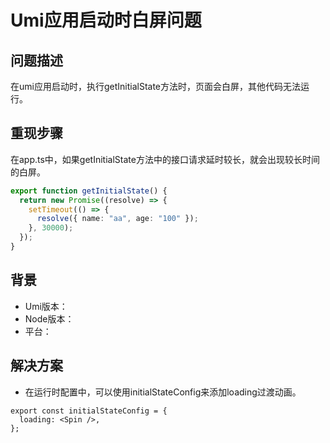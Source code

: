 # Umi应用启动时白屏问题

## 问题描述

在umi应用启动时，执行getInitialState方法时，页面会白屏，其他代码无法运行。

## 重现步骤

在app.ts中，如果getInitialState方法中的接口请求延时较长，就会出现较长时间的白屏。

```typescript
export function getInitialState() {
  return new Promise((resolve) => {
    setTimeout(() => {
      resolve({ name: "aa", age: "100" });
    }, 30000);
  });
}
```

## 背景

- Umi版本：
- Node版本：
- 平台：

## 解决方案

- 在运行时配置中，可以使用initialStateConfig来添加loading过渡动画。

```tsx
export const initialStateConfig = {
  loading: <Spin />,
};
```
